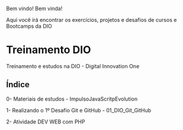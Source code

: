 Bem vindo! Bem vinda!

Aqui você irá encontrar os exercícios, projetos e desafios de cursos e Bootcamps da DIO

# Treinamento DIO
Treinamento e estudos na DIO - Digital Innovation One 

## Índice
0- Materiais de estudos - ImpulsoJavaScritpEvolution

1- Realizando o 1º Desafio Git e GitHub - 01_DIO_Git_GitHub

2- Atividade DEV WEB com PHP
